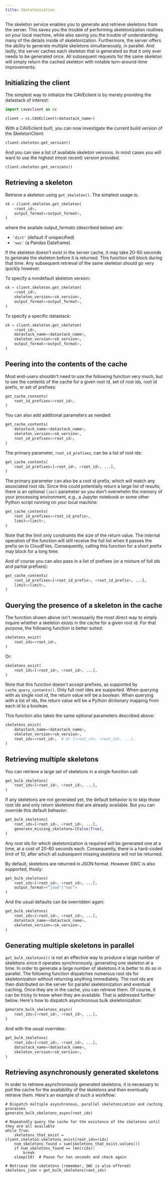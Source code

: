 ```yaml
---
title: Skeletonization
---
```


The skeleton service enables you to generate and retrieve skeletons from the server. This saves you the trouble of performing skeletonization routines on your local machine, while also saving you the trouble of understanding many of the details inside of skeletonization. Furthermore, the server offers the ability to generate multiple skeletons simultaneously, in parallel. And lastly, the server caches each skeleton that is generated so that it only ever needs to be generated once. All subsequent requests for the same skeleton will simply return the cached skeleton with notable turn-around-time improvements.

## Initializing the client

The simplest way to initialize the CAVEclient is by merely providing the datastack of interest:

```python
import caveclient as cc

client = cc.CAVEclient(<datastack_name>)
```

With a CAVEclient built, you can now investigate the current build version of the SkeletonClient:

```python
client.skeleton.get_version()
```

And you can see a list of available skeleton versions. In most cases you will want to use the highest (most recent) version provided.

```python
client.skeleton.get_versions()
```

## Retrieving a skeleton

Retrieve a skeleton using `get_skeleton()`. The simplest usage is:

```python
sk = client.skeleton.get_skeleton(
    <root_id>,
    output_format=<output_format>,
)
```

where the availale output_formats (described below) are:

* ```'dict'``` (default if unspecified)
* ```'swc'``` (a Pandas Dataframe)

If the skeleton doesn't exist in the server cache, it may take 20-60 seconds to generate the skeleton before it is returned. This function will block during that time. Any subsequent retrieval of the same skeleton should go very quickly however.

To specify a nondefault skeleton version:

```python
sk = client.skeleton.get_skeleton(
    <root_id>,
    skeleton_version=<sk_version>,
    output_format=<output_format>,
)
```

To specify a specific datastack:

```python
sk = client.skeleton.get_skeleton(
    <root_id>,
    datastack_name=<datastack_name>,
    skeleton_version=<sk_version>,
    output_format=<output_format>,
)
```

## Peering into the contents of the cache

Most end-users shouldn't need to use the following function very much, but to see the contents of the cache for a given root id, set of root ids, root id prefix, or set of prefixes:

```python
get_cache_contents(
    root_id_prefixes=<root_id>,
)
```

You can also add additional parameters as needed:

```python
get_cache_contents(
    datastack_name=<datastack_name>,
    skeleton_version=<sk_version>,
    root_id_prefixes=<root_id>,
)
```

The primary parameter, `root_id_prefixes`, can be a list of root ids:

```python
get_cache_contents(
    root_id_prefixes=[<root_id>, <root_id>, ...],
)
```

The primary parameter can also be a root id prefix, which will match any associated root ids. Since this could potentially return a large list of results, there is an optional `limit` parameter so you don't overwhelm the memory of your processing environment, e.g., a Jupyter notebook or some other Python script running on your local machine:

```python
get_cache_contents(
    root_id_prefixes=<root_id_prefix>,
    limit=<limit>,
)
```

Note that the limit only constraints the size of the return value. The internal operation of the function will still receive the full list when it passes the prefix on to CloudFiles. Consequently, calling this function for a short prefix may block for a long time.

And of course you can also pass in a list of prefixes (or a mixture of full ids and partial prefixes):

```python
get_cache_contents(
    root_id_prefixes=[<root_id_prefix>, <root_id_prefix>, ...],
    limit=<limit>,
)
```

## Querying the presence of a skeleton in the cache

The function shown above isn't necessarily the most direct way to simply inquire whether a skeleton exists in the cache for a given root id. For that purpose, the following function is better suited:

```python
skeletons_exist(
    root_ids=<root_id>,
)
```

Or:

```python
skeletons_exist(
    root_ids=[<root_id>, <root_id>, ...],
)
```

Note that this function doesn't accept prefixes, as supported by `cache_query_contents()`. Only full root ides are supported. When querying with as single root id, the return value will be a boolean. When querying with a list of ids, the return value will be a Python dictionary mapping from each id to a boolean.

This function also takes the same optional parameters described above:

```python
skeletons_exist(
    datastack_name=<datastack_name>,
    skeleton_version=<sk_version>,
    root_ids=<root_id>,  # Or [<root_id>, <root_id>, ...],
)
```

## Retrieving multiple skeletons

You can retrieve a large set of skeletons in a single function call:

```python
get_bulk_skeletons(
    root_ids=[<root_id>, <root_id>, ...],
)
```

If any skeletons are not generated yet, the default behavior is to skip those root ids and only return skeletons that are already available. But you can override this default behavior:

```python
get_bulk_skeletons(
    root_ids=[<root_id>, <root_id>, ...],
    generate_missing_skeletons=[False|True],
)
```

Any root ids for which skeletonization is required will be generated one at a time, at a cost of 20-60 seconds each. Consequently, there is a hard-coded limit of 10, after which all subsequent missing skeletons will not be returned.

By default, skeletons are returned in JSON format. However SWC is also supported, thusly:

```python
get_bulk_skeletons(
    root_ids=[<root_id>, <root_id>, ...],
    output_format=<"json"|"swc">
)
```

And the usual defaults can be overridden again:

```python
get_bulk_skeletons(
    root_ids=[<root_id>, <root_id>, ...],
    datastack_name=<datastack_name>,
    skeleton_version=<sk_version>,
)
```

## Generating multiple skeletons in parallel

`get_bulk_skeletons()` is not an effective way to produce a large number of skeletons since it operates synchronously, generating one skeleton at a time. In order to generate a large number of skeletons it is better to do so in parallel. The following function dispatches numerous root ids for skeletonization without returning anything immediately. The root ids are then distributed on the server for parallel skeletonization and eventual caching. Once they are in the cache, you can retrieve them. Of course, it can be tricky to know when they are available. That is addressed further below. Here's how to dispatch asynchronous bulk skeletonization:

```python
generate_bulk_skeletons_async(
    root_ids=[<root_id>, <root_id>, ...],
)
```

And with the usual overrides:

```python
get_bulk_skeletons(
    root_ids=[<root_id>, <root_id>, ...],
    datastack_name=<datastack_name>,
    skeleton_version=<sk_version>,
)
```

## Retrieving asynchronously generated skeletons

In order to retrieve asynchronously generated skeletons, it is necessary to _poll_ the cache for the availability of the skeletons and then eventually retrieve them. Here's an example of such a workflow:

```
# Dispatch multiple asynchronous, parallel skeletonization and caching processes
generate_bulk_skeletons_async(root_ids)

# Repeatedly query the cache for the existence of the skeletons until they are all available
while True:
    skeletons_that_exist = client.skeleton.skeletons_exist(root_ids=rids)
    num_skeletons_found = sum(skeletons_that_exist.values())
    if num_skeletons_found == len(rids):
        break
    sleep(10)  # Pause for ten seconds and check again

# Retrieve the skeletons (remember, SWC is also offered)
skeletons_json = get_bulk_skeletons(root_ids)
```